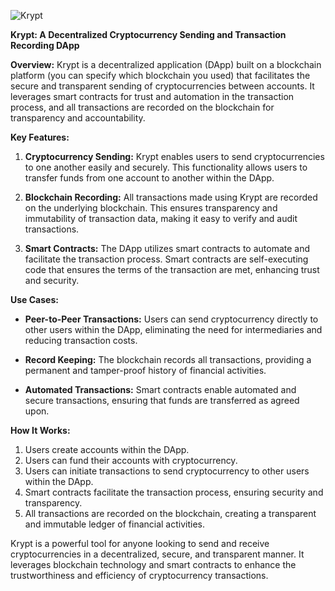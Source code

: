 ![Krypt](https://i.ibb.co/DVF4tNW/image.png)

**Krypt: A Decentralized Cryptocurrency Sending and Transaction Recording DApp**

**Overview:**
Krypt is a decentralized application (DApp) built on a blockchain platform (you can specify which blockchain you used) that facilitates the secure and transparent sending of cryptocurrencies between accounts. It leverages smart contracts for trust and automation in the transaction process, and all transactions are recorded on the blockchain for transparency and accountability.

**Key Features:**

1. **Cryptocurrency Sending:** Krypt enables users to send cryptocurrencies to one another easily and securely. This functionality allows users to transfer funds from one account to another within the DApp.

2. **Blockchain Recording:** All transactions made using Krypt are recorded on the underlying blockchain. This ensures transparency and immutability of transaction data, making it easy to verify and audit transactions.

3. **Smart Contracts:** The DApp utilizes smart contracts to automate and facilitate the transaction process. Smart contracts are self-executing code that ensures the terms of the transaction are met, enhancing trust and security.

**Use Cases:**

- **Peer-to-Peer Transactions:** Users can send cryptocurrency directly to other users within the DApp, eliminating the need for intermediaries and reducing transaction costs.

- **Record Keeping:** The blockchain records all transactions, providing a permanent and tamper-proof history of financial activities.

- **Automated Transactions:** Smart contracts enable automated and secure transactions, ensuring that funds are transferred as agreed upon.

**How It Works:**

1. Users create accounts within the DApp.
2. Users can fund their accounts with cryptocurrency.
3. Users can initiate transactions to send cryptocurrency to other users within the DApp.
4. Smart contracts facilitate the transaction process, ensuring security and transparency.
5. All transactions are recorded on the blockchain, creating a transparent and immutable ledger of financial activities.

Krypt is a powerful tool for anyone looking to send and receive cryptocurrencies in a decentralized, secure, and transparent manner. It leverages blockchain technology and smart contracts to enhance the trustworthiness and efficiency of cryptocurrency transactions.

